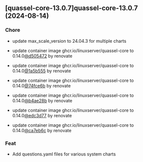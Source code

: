 

## [quassel-core-13.0.7]quassel-core-13.0.7 (2024-08-14)

### Chore



- update max_scale_version to 24.04.3 for multiple charts

- update container image ghcr.io/linuxserver/quassel-core to 0.14.0[@d505472](https://github.com/d505472) by renovate

- update container image ghcr.io/linuxserver/quassel-core to 0.14.0[@1a5b555](https://github.com/1a5b555) by renovate

- update container image ghcr.io/linuxserver/quassel-core to 0.14.0[@74fce6b](https://github.com/74fce6b) by renovate

- update container image ghcr.io/linuxserver/quassel-core to 0.14.0[@b4ae28b](https://github.com/b4ae28b) by renovate

- update container image ghcr.io/linuxserver/quassel-core to 0.14.0[@edc3d77](https://github.com/edc3d77) by renovate

- update container image ghcr.io/linuxserver/quassel-core to 0.14.0[@ca7eb6c](https://github.com/ca7eb6c) by renovate

### Feat



- Add questions.yaml files for various system charts